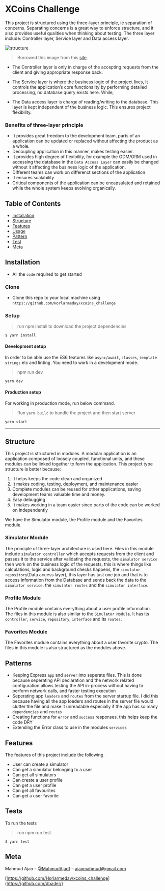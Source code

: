 # XCoins Challenge

This project is structured using the three-layer principle, ie separation of concerns.
Separating concerns is a great way to enforce structure, and it also provides useful qualities when thinking about testing.
The three layer include: Controller layer, Service layer and Data access layer.

<img src="https://softwareontheroad.com/static/122dab3154cb7e417bbb210bbce7ca01/8299d/server_layers.jpg" alt="structure">

> Borrowed this image from this <a href="https://softwareontheroad.com">site</a>.

- The Controller layer is only in charge of the accepting requests from the client and giving appropriate response back.

- The Service layer is where the business logic of the project lives, 
It controls the application’s core functionality by performing detailed processing, no database query exists here. While,

- The Data access layer is charge of reading/writing to the database. This layer is kept independent of the business logic. This ensures project flexibility.

### Benefits of three-layer principle 
* It provides great freedom to the development team, parts of an application can be updated or replaced 
without affecting the product as a whole.
* Decoupling application in this manner, makes testing easier.
* It provides high degree of flexibility, for example the ODM/ORM used in accessing the database in the `Data Access Layer` can easily be changed without
it affecting the business logic of the application.
* Different teams can work on differenct sections of the application
* It ensures scalability
* Critical components of the application can be encapsulated and retained while the whole system keeps evolving organically.


## Table of Contents

- [Installation](#installation)
- [Structure](#structure)
- [Features](#features)
- [Usage](#usage)
- [Pattern](#patterns)
- [Test](#test)
- [Meta](#meta)


## Installation

- All the `code` required to get started

### Clone

- Clone this repo to your local machine using `https://github.com/Horlarmeday/xcoins_challenge`

### Setup

> run npm install to download the project dependencies

```shell
$ yarn install
```

#### Development setup

In order to be able use the ES6 features like `async/await`, `classes`, `template strings` etc and linting. You need to work in a development mode.
> npm run dev
```sh
yarn dev
```

#### Production setup

For working in production mode, run below command.
> Run `yarn build` to bundle the project and then start server
```sh
yarn start
```

---

## Structure

This project is structured in modules. A modular application is an application composed of loosely coupled, functional units, 
and these modules can be linked together to form the application. This project type structure is better because:

1.  It helps keeps the code clean and organized
2.  It  makes coding, testing, deployment, and maintenance easier
3.  Complete modules can be reused for other applications, saving development teams valuable time and money. 
4.  Easy debugging
5.  It makes working in a team easier since parts of the code can be worked on independently

We have the Simulator module, the Profile module and the Favorites module. 

### Simulator Module
The principle of three-layer architecture is used here. Files in this module include
`simulator controller` which accepts requests from the client and passes it to the service after validating the requests, 
the `simulator service` then work on the business logic of the requests, this is where things like calculations, logic and background checks happens, 
the `simulator repository`(Data access layer), this layer has just one job and that is to access information from the Database and sends back the data to the `simulator service`.
the `simulator routes` and the `simulator interface`. 

### Profile Module
The Profile module contains everything about a user profile information. The files in this module is also similar to the `Simulator Module`.
It has its `controller`, `service`, `repository`, `interface` and its `routes`.

### Favorites Module
The Favorites module contains everything about a user favorite crypto. The files in this module is also structured as the modules above.

## Patterns
-   Keeping Express `app` and `server` into seperate files. This is done because seperating
API declaration and the network related configuration allows testing the API in-process without having to perform network calls, and faster testing execution
-   Seperating app `loaders` and `routes` from the server startup file. I did this because having all the app loaders and routes in the server file
would clutter the file and make it unreadable especially if the app has so many `dependencies` and `routes`
- Creating functions for `error` and `success` responses, this helps keep the code DRY
- Extending the Error class to use in the modules `services`

## Features
The features of this project include the following.

- User can create a simulator
- Can get a simulator belonging to a user
- Can get all simulators
- Can create a user profile
- Can get a user profile
- Can get all favourites
- Can get a user favorite

## Tests
To run the tests

> run npm run test

```shell
$ yarn test
```

## Meta

Mahmud Ajao – [@MahmudAjao1](https://twitter.com/@MahmudAjao1) – ajaomahmud@gmail.com

[https://github.com/Horlarmeday/xcoins_challenge](https://github.com/dbader/)
